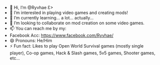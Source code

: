 - 👋 Hi, I’m @Ryvhae Ɛ>
- 👀 I’m interested in playing video games and creating mods!
- 🌱 I’m currently learning... a lot... actually...
- 💞️ I’m looking to collaborate on mod creation on some video games.
- 📫 You can reach me by my:
-   Facebook Acc: https://www.facebook.com/Ryvhae/
- 😄 Pronouns: He/Him
- ⚡ Fun fact: Likes to play Open World Survival games (mostly single player), Co-op games, Hack & Slash games, 5v5 games, Shooter games, etc...

<!---
Ryvhae/Ryvhae is a ✨ special ✨ repository because its `README.md` (this file) appears on your GitHub profile.
You can click the Preview link to take a look at your changes.
--->
